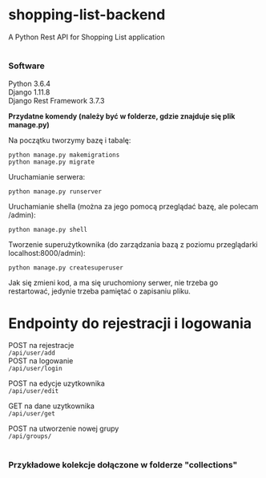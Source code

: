 # <h1>shopping-list-backend</h1>
A Python Rest API for Shopping List application

# <h3>Software</h3>
Python 3.6.4 <br>
Django 1.11.8 <br>
Django Rest Framework 3.7.3 <br>

<b>Przydatne komendy (należy być w folderze, gdzie znajduje się plik manage.py)</b>


Na początku tworzymy bazę i tabalę:

```
python manage.py makemigrations
python manage.py migrate
```


Uruchamianie serwera:
```
python manage.py runserver
```


Uruchamianie shella (można za jego pomocą przeglądać bazę, ale polecam /admin):
```
python manage.py shell
```

Tworzenie superużytkownika (do zarządzania bazą z poziomu przeglądarki localhost:8000/admin):
```
python manage.py createsuperuser
```

Jak się zmieni kod, a ma się uruchomiony serwer, nie trzeba go restartować, jedynie trzeba pamiętać o zapisaniu pliku.


<h1>Endpointy do rejestracji i logowania </h1>
POST na rejestracje <br>
<code>/api/user/add</code> <br>
POST na logowanie <br>
<code>/api/user/login</code> <br>

POST na edycje uzytkownika <br>
<code>/api/user/edit</code> <br>

GET na dane uzytkownika <br>
<code>/api/user/get</code> <br>

POST na utworzenie nowej grupy <br>
<code>/api/groups/</code> <br>
<br>
<h3>Przykładowe kolekcje dołączone w folderze "collections"</h3>
